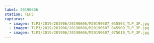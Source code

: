 ```yaml
---
label: 20190606
station: TLP3
capturas:
  - imagem: TLP3/2019/201906/20190606/M20190607_035503_TLP_3P.jpg
  - imagem: TLP3/2019/201906/20190606/M20190607_045909_TLP_3P.jpg
  - imagem: TLP3/2019/201906/20190606/M20190607_075010_TLP_3P.jpg
---
```

